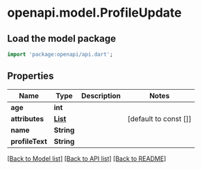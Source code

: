 # openapi.model.ProfileUpdate

## Load the model package
```dart
import 'package:openapi/api.dart';
```

## Properties
Name | Type | Description | Notes
------------ | ------------- | ------------- | -------------
**age** | **int** |  | 
**attributes** | [**List<ProfileAttributeValueUpdate>**](ProfileAttributeValueUpdate.md) |  | [default to const []]
**name** | **String** |  | 
**profileText** | **String** |  | 

[[Back to Model list]](../README.md#documentation-for-models) [[Back to API list]](../README.md#documentation-for-api-endpoints) [[Back to README]](../README.md)


